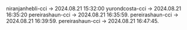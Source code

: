 niranjanhebli-cci -> 2024.08.21 15:32:00
yurondcosta-cci  ->  2024.08.21 16:35:20
pereirashaun-cci -> 2024.08.21 16:35:59.
pereirashaun-cci -> 2024.08.21 16:39:59.
pereirashaun-cci -> 2024.08.21 16:47:45.